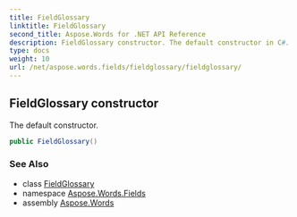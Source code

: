```yaml
---
title: FieldGlossary
linktitle: FieldGlossary
second_title: Aspose.Words for .NET API Reference
description: FieldGlossary constructor. The default constructor in C#.
type: docs
weight: 10
url: /net/aspose.words.fields/fieldglossary/fieldglossary/
---
```

## FieldGlossary constructor

The default constructor.

```csharp
public FieldGlossary()
```

### See Also

* class [FieldGlossary](../)
* namespace [Aspose.Words.Fields](../../fieldglossary/)
* assembly [Aspose.Words](../../../)
